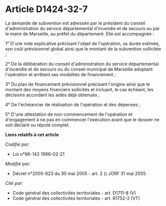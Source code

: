 # Article D1424-32-7

La demande de subvention est adressée par le président du conseil d'administration du service départemental d'incendie et de
secours ou par le maire de Marseille, au préfet du département. Elle est accompagnée :

1° D'une note explicative précisant l'objet de l'opération, sa durée estimée, son coût prévisionnel global ainsi que le
montant de la subvention sollicitée ;

2° De la délibération du conseil d'administration du service départemental d'incendie et de secours ou du conseil municipal
de Marseille adoptant l'opération et arrêtant ses modalités de financement ;

3° Du plan de financement prévisionnel précisant l'origine ainsi que le montant des moyens financiers sollicités et incluant,
le cas échéant, les décisions accordant les aides déjà obtenues ;

4° De l'échéancier de réalisation de l'opération et des dépenses ;

5° D'une attestation de non-commencement de l'opération et d'engagement à ne pas en commencer l'exécution avant que le
dossier ne soit déclaré ou réputé complet.

**Liens relatifs à cet article**

_Codifié par_:

  - Loi n°96-142 1996-02-21

_Modifié par_:

  - Décret n°2005-623 du 30 mai 2005 - art. 2 () JORF 31 mai 2005

_Cité par_:

  - Code général des collectivités territoriales - art. D1711-8 (V)
  - Code général des collectivités territoriales - art. R1752-2 (VT)
